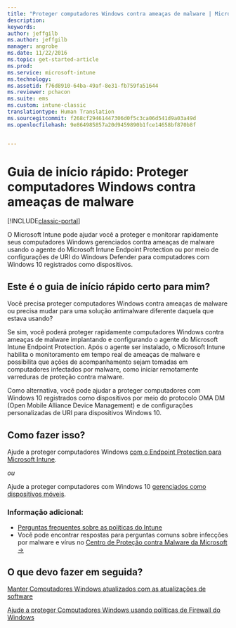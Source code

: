 ```yaml
---
title: "Proteger computadores Windows contra ameaças de malware | Microsoft Docs"
description: 
keywords: 
author: jeffgilb
ms.author: jeffgilb
manager: angrobe
ms.date: 11/22/2016
ms.topic: get-started-article
ms.prod: 
ms.service: microsoft-intune
ms.technology: 
ms.assetid: f76d8910-64ba-49af-8e31-fb759fa51644
ms.reviewer: pchacon
ms.suite: ems
ms.custom: intune-classic
translationtype: Human Translation
ms.sourcegitcommit: f268cf29461447306d0f5c3ca06d541d9a03a49d
ms.openlocfilehash: 9e864985857a20d9459890b1fce14658bf870b8f


---
```


# <a name="quick-start-guide-protect-windows-pcs-against-malware-threats"></a>Guia de início rápido: Proteger computadores Windows contra ameaças de malware

[!INCLUDE[classic-portal](../includes/classic-portal.md)]

O Microsoft Intune pode ajudar você a proteger e monitorar rapidamente seus computadores Windows gerenciados contra ameaças de malware usando o agente do Microsoft Intune Endpoint Protection ou por meio de configurações de URI do Windows Defender para computadores com Windows 10 registrados como dispositivos.

## <a name="is-this-quick-start-guide-right-for-me"></a>Este é o guia de início rápido certo para mim?
Você precisa proteger computadores Windows contra ameaças de malware ou precisa mudar para uma solução antimalware diferente daquela que estava usando?

Se sim, você poderá proteger rapidamente computadores Windows contra ameaças de malware implantando e configurando o agente do Microsoft Intune Endpoint Protection. Após o agente ser instalado, o Microsoft Intune habilita o monitoramento em tempo real de ameaças de malware e possibilita que ações de acompanhamento sejam tomadas em computadores infectados por malware, como iniciar remotamente varreduras de proteção contra malware.

Como alternativa, você pode ajudar a proteger computadores com Windows 10 registrados como dispositivos por meio do protocolo OMA DM (Open Mobile Alliance Device Management) e de configurações personalizadas de URI para dispositivos Windows 10.

## <a name="how-do-i-do-it"></a>Como fazer isso?
Ajude a proteger computadores Windows [com o Endpoint Protection para Microsoft Intune](/intune/deploy-use/help-secure-windows-pcs-with-endpoint-protection-for-microsoft-intune).

*ou*

Ajude a proteger computadores com Windows 10 [gerenciados como dispositivos móveis](/intune/deploy-use/windows-10-policy-settings-in-microsoft-intune).


### <a name="additional-information"></a>Informação adicional:
- [Perguntas frequentes sobre as políticas do Intune](/intune/deploy-use/manage-settings-and-features-on-your-devices-with-microsoft-intune-policies#frequently-asked-questions-about-intune-policies)
- Você pode encontrar respostas para perguntas comuns sobre infecções por malware e vírus no <a href="https://www.microsoft.com/security/portal/mmpc/" target="_blank"> Centro de Proteção contra Malware da Microsoft &rarr;</a>


## <a name="what-should-i-do-next"></a>O que devo fazer em seguida?
[Manter Computadores Windows atualizados com as atualizações de software](/intune/deploy-use/keep-windows-pcs-up-to-date-with-software-updates-in-microsoft-intune)

[Ajude a proteger Computadores Windows usando políticas de Firewall do Windows](/intune/deploy-use/help-protect-windows-pcs-using-windows-firewall-policies-in-microsoft-intune)



<!--HONumber=Dec16_HO3-->


